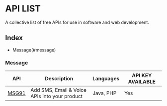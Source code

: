 # API LIST

A collective list of free APIs for use in software and web development.

## Index

* Message(#message)

### Message
API | Description | Languages | API KEY AVAILABLE
|---|---|---|---|
| [MSG91](/messaging/msg91/) | Add SMS, Email & Voice APIs into your product | Java, PHP | Yes |
